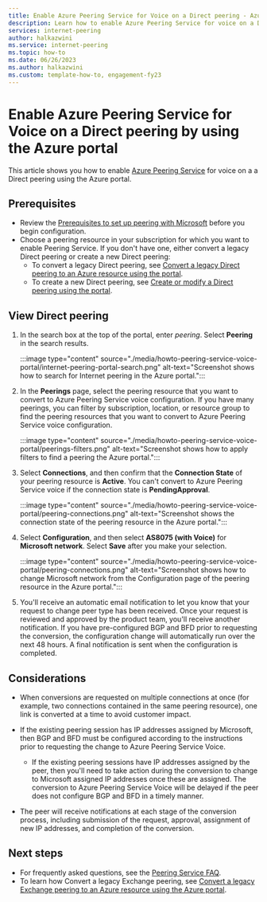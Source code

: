 ```yaml
---
title: Enable Azure Peering Service for Voice on a Direct peering - Azure portal
description: Learn how to enable Azure Peering Service for voice on a Direct peering using the Azure portal.
services: internet-peering
author: halkazwini
ms.service: internet-peering
ms.topic: how-to
ms.date: 06/26/2023
ms.author: halkazwini
ms.custom: template-how-to, engagement-fy23
---
```


# Enable Azure Peering Service for Voice on a Direct peering by using the Azure portal

This article shows you how to enable [Azure Peering Service](../peering-service/about.md) for voice on a a Direct peering using the Azure portal.

## Prerequisites

- Review the [Prerequisites to set up peering with Microsoft](prerequisites.md) before you begin configuration.
- Choose a peering resource in your subscription for which you want to enable Peering Service. If you don't have one, either convert a legacy Direct peering or create a new Direct peering:
    - To convert a legacy Direct peering, see [Convert a legacy Direct peering to an Azure resource using the portal](howto-legacy-direct-portal.md).
    - To create a new Direct peering, see [Create or modify a Direct peering using the portal](howto-direct-portal.md).

## View Direct peering

1. In the search box at the top of the portal, enter *peering*. Select **Peering** in the search results.

    :::image type="content" source="./media/howto-peering-service-voice-portal/internet-peering-portal-search.png" alt-text="Screenshot shows how to search for Internet peering in the Azure portal.":::

1. In the **Peerings** page, select the peering resource that you want to convert to Azure Peering Service voice configuration. If you have many peerings, you can filter by subscription, location, or resource group to find the peering resources that you want to convert to Azure Peering Service voice configuration.

    :::image type="content" source="./media/howto-peering-service-voice-portal/peerings-filters.png" alt-text="Screenshot shows how to apply filters to find a peering the Azure portal.":::

1. Select **Connections**, and then confirm that the **Connection State** of your peering resource is **Active**. You can't convert to Azure Peering Service voice if the connection state is **PendingApproval**.

    :::image type="content" source="./media/howto-peering-service-voice-portal/peering-connections.png" alt-text="Screenshot shows the connection state of the peering resource in the Azure portal.":::

1. Select **Configuration**, and then select **AS8075 (with Voice)** for **Microsoft network**. Select **Save** after you make your selection.

    :::image type="content" source="./media/howto-peering-service-voice-portal/peering-connections.png" alt-text="Screenshot shows how to change Microsoft network from the Configuration page of the peering resource in the Azure portal.":::

1. You'll receive an automatic email notification to let you know that your request to change peer type has been received. Once your request is reviewed and approved by the product team, you'll receive another notification. If you have pre-configured BGP and BFD prior to requesting the conversion, the configuration change will automatically run over the next 48 hours. A final notification is sent when the configuration is completed.  

## Considerations

- When conversions are requested on multiple connections at once (for example, two connections contained in the same peering resource), one link is converted at a time to avoid customer impact. 

- If the existing peering session has IP addresses assigned by Microsoft, then BGP and BFD must be configured according to the instructions prior to requesting the change to Azure Peering Service Voice. 

    - If the existing peering sessions have IP addresses assigned by the peer, then you'll need to take action during the conversion to change to Microsoft assigned IP addresses once these are assigned. The conversion to Azure Peering Service Voice will be delayed if the peer does not configure BGP and BFD in a timely manner.

- The peer will receive notifications at each stage of the conversion process, including submission of the request, approval, assignment of new IP addresses, and completion of the conversion.

## Next steps

- For frequently asked questions, see the [Peering Service FAQ](faqs.md#peering-service).
- To learn how Convert a legacy Exchange peering, see [Convert a legacy Exchange peering to an Azure resource using the Azure portal](howto-legacy-exchange-portal.md).